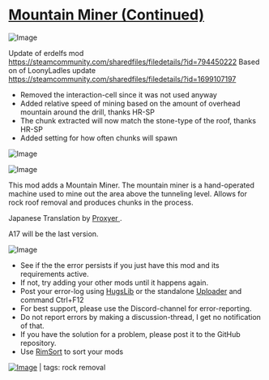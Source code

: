 # [Mountain Miner (Continued)](https://steamcommunity.com/sharedfiles/filedetails/?id=2135339386)

![Image](https://i.imgur.com/buuPQel.png)

Update of erdelfs mod
https://steamcommunity.com/sharedfiles/filedetails/?id=794450222
Based on of LoonyLadles update
https://steamcommunity.com/sharedfiles/filedetails/?id=1699107197

- Removed the interaction-cell since it was not used anyway
- Added relative speed of mining based on the amount of overhead mountain around the drill, thanks HR-SP
- The chunk extracted will now match the stone-type of the roof, thanks HR-SP
- Added setting for how often chunks will spawn

![Image](https://i.imgur.com/pufA0kM.png)
	
![Image](https://i.imgur.com/Z4GOv8H.png)

This mod adds a Mountain Miner.
The mountain miner is a hand-operated machine used to mine out the area above the tunneling level. 
Allows for rock roof removal and produces chunks in the process.

Japanese Translation by [ Proxyer ](http://steamcommunity.com/workshop/filedetails/?id=770291879).

A17 will be the last version.


![Image](https://i.imgur.com/PwoNOj4.png)



-  See if the the error persists if you just have this mod and its requirements active.
-  If not, try adding your other mods until it happens again.
-  Post your error-log using [HugsLib](https://steamcommunity.com/workshop/filedetails/?id=818773962) or the standalone [Uploader](https://steamcommunity.com/sharedfiles/filedetails/?id=2873415404) and command Ctrl+F12
-  For best support, please use the Discord-channel for error-reporting.
-  Do not report errors by making a discussion-thread, I get no notification of that.
-  If you have the solution for a problem, please post it to the GitHub repository.
-  Use [RimSort](https://github.com/RimSort/RimSort/releases/latest) to sort your mods

 

[![Image](https://img.shields.io/github/v/release/emipa606/MountainMiner?label=latest%20version&style=plastic&color=9f1111&labelColor=black)](https://steamcommunity.com/sharedfiles/filedetails/changelog/2135339386) | tags:  rock removal
